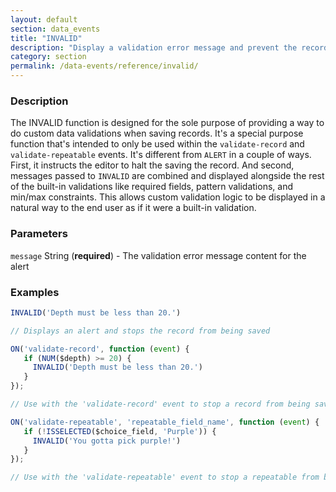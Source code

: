 ```yaml
---
layout: default
section: data_events
title: "INVALID"
description: "Display a validation error message and prevent the record or repeatable item from being saved."
category: section
permalink: /data-events/reference/invalid/
---
```


### Description

The INVALID function is designed for the sole purpose of providing a way to do custom data validations when saving records. It's a special purpose function that's intended to only be used within the `validate-record` and `validate-repeatable` events. It's different from `ALERT` in a couple of ways. First, it instructs the editor to halt the saving the record. And second, messages passed to `INVALID` are combined and displayed alongside the rest of the built-in validations like required fields, pattern validations, and min/max constraints. This allows custom validation logic to be displayed in a natural way to the end user as if it were a built-in validation.

### Parameters

`message` String (__required__) - The validation error message content for the alert

### Examples

```js
INVALID('Depth must be less than 20.')

// Displays an alert and stops the record from being saved
```


```js
ON('validate-record', function (event) {
   if (NUM($depth) >= 20) {
     INVALID('Depth must be less than 20.')
   }
});

// Use with the 'validate-record' event to stop a record from being saved
```


```js
ON('validate-repeatable', 'repeatable_field_name', function (event) {
   if (!ISSELECTED($choice_field, 'Purple')) {
     INVALID('You gotta pick purple!')
   }
});

// Use with the 'validate-repeatable' event to stop a repeatable from being saved
```
